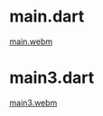 # main.dart
[main.webm](https://github.com/user-attachments/assets/b86a1f3e-afce-492e-bb8d-cef56f865715)

# main3.dart
[main3.webm](https://github.com/user-attachments/assets/91054914-64d1-48ff-bff5-93e4d215a78c)
